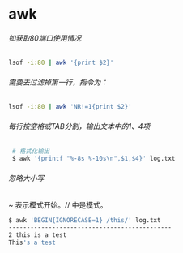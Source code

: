 # awk

###### 如获取80端口使用情况

```sh
lsof -i:80 | awk '{print $2}'
```

###### 需要去过滤掉第一行，指令为：

```sh
lsof -i:80 | awk 'NR!=1{print $2}'
```
###### 每行按空格或TAB分割，输出文本中的1、4项
```sh
 # 格式化输出
 $ awk '{printf "%-8s %-10s\n",$1,$4}' log.txt
```

###### 忽略大小写

~ 表示模式开始。// 中是模式。

```sh
$ awk 'BEGIN{IGNORECASE=1} /this/' log.txt
---------------------------------------------
2 this is a test
This's a test
```